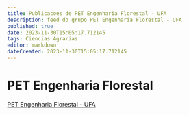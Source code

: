 ```yaml
---
title: Publicacoes de PET Engenharia Florestal - UFA 
description: feed do grupo PET Engenharia Florestal - UFA
published: true
date: 2023-11-30T15:05:17.712145
tags: Ciencias Agrarias
editor: markdown
dateCreated: 2023-11-30T15:05:17.712145
---
```


# PET Engenharia Florestal
[PET Engenharia Florestal - UFA](/grupo/107PETEngenhariaFlorestalUFA)
